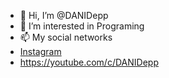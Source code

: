 - 👋 Hi, I’m @DANIDepp
- 👀 I’m interested in Programing
- 📫 My social networks
- [Instagram](https://www.instagram.com/danidepp_official/)
- https://youtube.com/c/DANIDepp

<!---
DANIDepp/DANIDepp is a ✨ special ✨ repository because its `README.md` (this file) appears on your GitHub profile.
You can click the Preview link to take a look at your changes.
--->

